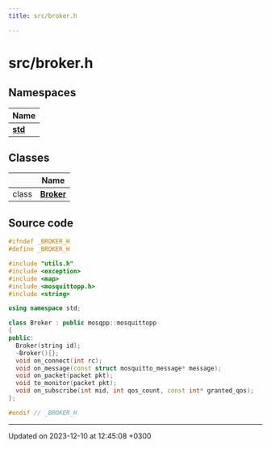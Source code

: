 ```yaml
---
title: src/broker.h

---
```


# src/broker.h



## Namespaces

| Name           |
| -------------- |
| **[std](Namespaces/namespacestd.md)**  |

## Classes

|                | Name           |
| -------------- | -------------- |
| class | **[Broker](Classes/classBroker.md)**  |




## Source code

```cpp
#ifndef _BROKER_H
#define _BROKER_H

#include "utils.h"
#include <exception>
#include <map>
#include <mosquittopp.h>
#include <string>

using namespace std;

class Broker : public mosqpp::mosquittopp
{
public:
  Broker(string id);
  ~Broker(){};
  void on_connect(int rc);
  void on_message(const struct mosquitto_message* message);
  void on_packet(packet pkt);
  void to_monitor(packet pkt);
  void on_subscribe(int mid, int qos_count, const int* granted_qos);
};

#endif // _BROKER_H
```


-------------------------------

Updated on 2023-12-10 at 12:45:08 +0300
